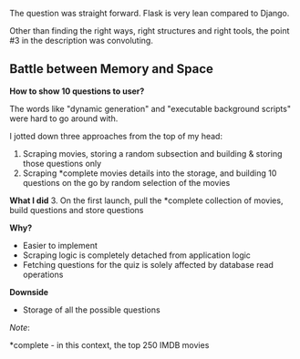 The question was straight forward. Flask is very lean compared to Django. 

Other than finding the right ways, right structures and right tools, the point #3 in the description was convoluting.

## Battle between Memory and Space

**How to show 10 questions to user?**

The words like "dynamic generation" and "executable background scripts" were hard to go around with.

I jotted down three approaches from the top of my head:
1. Scraping movies, storing a random subsection and building & storing those questions only
2. Scraping *complete movies details into the storage, and building 10 questions on the go by random selection of the 
movies

**What I did**
3. On the first launch, pull the *complete collection of movies, build questions and store questions

**Why?**
- Easier to implement
- Scraping logic is completely detached from application logic
- Fetching questions for the quiz is solely affected by database read operations

**Downside**
- Storage of all the possible questions

_Note_:

*complete - in this context, the top 250 IMDB movies
